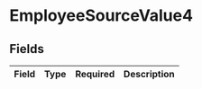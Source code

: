 # EmployeeSourceValue4


## Fields

| Field       | Type        | Required    | Description |
| ----------- | ----------- | ----------- | ----------- |